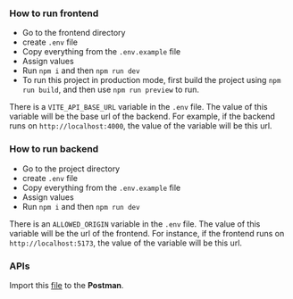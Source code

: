 ### How to run frontend
- Go to the frontend directory
- create `.env` file
- Copy everything from the `.env.example` file
- Assign values
- Run `npm i` and then `npm run dev`
- To run this project in production mode, first build the project using `npm run build`, and then use `npm run preview` to run.

There is a `VITE_API_BASE_URL` variable in the `.env` file. The value of this variable will be the base url of the backend. For example, if the backend runs on `http://localhost:4000`, the value of the variable will be this url.


### How to run backend
- Go to the project directory
- create `.env` file
- Copy everything from the `.env.example` file
- Assign values
- Run `npm i` and then `npm run dev`
  
There is an `ALLOWED_ORIGIN` variable in the `.env` file. The value of this variable will be the url of the frontend. For instance, if the frontend runs on `http://localhost:5173`, the value of the variable will be this url.

### APIs
Import this [file](https://drive.google.com/file/d/1xWTqcSCdO2-TtcXwNH8PnKAYfoIbBobR/view?usp=sharing) to the **Postman**.
